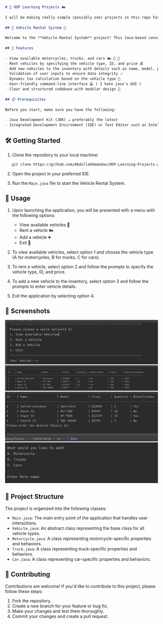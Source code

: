 ```markdown
# 🚗 OOP Learning Projects 🏍

I will be making really simple (possibly one) projects in this repo for the purpose of learning OOP topics.

## 🚗 Vehicle Rental System 🚗

Welcome to the **Vehicle Rental System** project! This Java-based console application is designed to help you learn Object-Oriented Programming (OOP) concepts while managing a rental inventory of motorcycles, trucks, and cars. Let's dive in!

## 🚀 Features

- View available motorcycles, trucks, and cars 🏍 🚚 🚗
- Rent vehicles by specifying the vehicle type, ID, and price 💰
- Add new vehicles to the inventory with details such as name, model, price, quantity, type, and manufacturing year 📝
- Validation of user inputs to ensure data integrity ✅
- Dynamic tax calculation based on the vehicle type 🧮
- User-friendly command-line interface 💻 ( I hate java's GUI )
- Clear and structured codebase with modular design 🧱

## 📋 Prerequisites

Before you start, make sure you have the following:

- Java Development Kit (JDK) ☕ preferably the latest
- Integrated Development Environment (IDE) or Text Editor such as IntelliJ IDEA, or Visual Studio Code 🧪
```
## 🛠 Getting Started

1. Clone the repository to your local machine:

```bash
   git clone https://github.com/AbdullahHamadax/OOP-Learning-Projects.git
```
2. Open the project in your preferred IDE.

3. Run the `Main.java` file to start the Vehicle Rental System.

## 📝 Usage

1. Upon launching the application, you will be presented with a menu with the following options:

   - View available vehicles 🚗
   - Rent a vehicle 🏍
   - Add a vehicle ➕
   - Exit 🚪

2. To view available vehicles, select option 1 and choose the vehicle type (A for motorcycles, B for trucks, C for cars).

3. To rent a vehicle, select option 2 and follow the prompts to specify the vehicle type, ID, and price.

4. To add a new vehicle to the inventory, select option 3 and follow the prompts to enter vehicle details.

5. Exit the application by selecting option 4.

## 📸 Screenshots

![Main Menu](screenshots/main-menu.png)
![View Available Vehicles](screenshots/view-vehicles.png)
![Rent a Vehicle](screenshots/rent-vehicle.png)
![Add a Vehicle](screenshots/add-vehicle.png)

## 📂 Project Structure

The project is organized into the following classes:

- `Main.java`: The main entry point of the application that handles user interactions.
- `Vehicle.java`: An abstract class representing the base class for all vehicle types.
- `Motorcycle.java`: A class representing motorcycle-specific properties and behaviors.
- `Truck.java`: A class representing truck-specific properties and behaviors.
- `Car.java`: A class representing car-specific properties and behaviors.

## 🤝 Contributing

Contributions are welcome! If you'd like to contribute to this project, please follow these steps:

1. Fork the repository.
2. Create a new branch for your feature or bug fix.
3. Make your changes and test them thoroughly.
4. Commit your changes and create a pull request.
